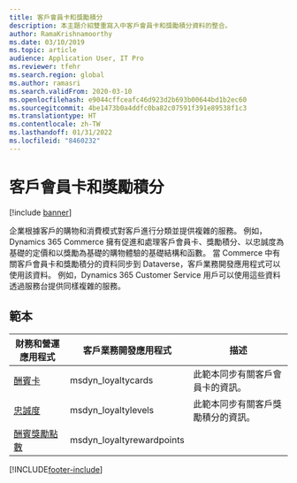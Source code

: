 ```yaml
---
title: 客戶會員卡和獎勵積分
description: 本主題介紹雙重寫入中客戶會員卡和獎勵積分資料的整合。
author: RamaKrishnamoorthy
ms.date: 03/10/2019
ms.topic: article
audience: Application User, IT Pro
ms.reviewer: tfehr
ms.search.region: global
ms.author: ramasri
ms.search.validFrom: 2020-03-10
ms.openlocfilehash: e9044cffceafc46d923d2b693b00644bd1b2ec60
ms.sourcegitcommit: 4be1473b0a4ddfc0ba82c07591f391e89538f1c3
ms.translationtype: HT
ms.contentlocale: zh-TW
ms.lasthandoff: 01/31/2022
ms.locfileid: "8460232"
---
```

# <a name="customer-loyalty-cards-and-reward-points"></a>客戶會員卡和獎勵積分

[!include [banner](../../includes/banner.md)]



企業根據客戶的購物和消費模式對客戶進行分類並提供複雜的服務。 例如，Dynamics 365 Commerce 擁有促進和處理客戶會員卡、獎勵積分、以忠誠度為基礎的定價和以獎勵為基礎的購物體驗的基礎結構和函數。 當 Commerce 中有關客戶會員卡和獎勵積分的資料同步到 Dataverse，客戶業務開發應用程式可以使用該資料。 例如，Dynamics 365 Customer Service 用戶可以使用這些資料透過服務台提供同樣複雜的服務。

## <a name="templates"></a>範本

財務和營運應用程式 | 客戶業務開發應用程式     | 描述
|-----------------------------|-----------------------------------|-------------|
[酬賓卡](mapping-reference.md#149) | msdyn_loyaltycards | 此範本同步有關客戶會員卡的資訊。 |
[忠誠度](mapping-reference.md#226) | msdyn_loyaltylevels | 此範本同步有關客戶獎勵積分的資訊。 |
[酬賓獎勵點數](mapping-reference.md#150) | msdyn_loyaltyrewardpoints | |

[!INCLUDE[footer-include](../../../../includes/footer-banner.md)]
